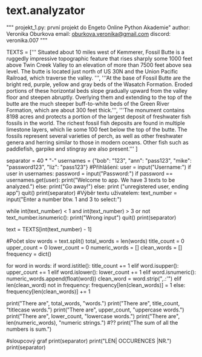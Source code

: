 # text.analyzator
"""
projekt_1.py: první projekt do Engeto Online Python Akademie"
author: Veronika Oburkova
email: oburkova.veronika@gmail.com
discord: veronika.007
"""

TEXTS = ['''
Situated about 10 miles west of Kemmerer,
Fossil Butte is a ruggedly impressive
topographic feature that rises sharply
some 1000 feet above Twin Creek Valley
to an elevation of more than 7500 feet
above sea level. The butte is located just
north of US 30N and the Union Pacific Railroad,
which traverse the valley. ''',
'''At the base of Fossil Butte are the bright
red, purple, yellow and gray beds of the Wasatch
Formation. Eroded portions of these horizontal
beds slope gradually upward from the valley floor
and steepen abruptly. Overlying them and extending
to the top of the butte are the much steeper
buff-to-white beds of the Green River Formation,
which are about 300 feet thick.''',
'''The monument contains 8198 acres and protects
a portion of the largest deposit of freshwater fish
fossils in the world. The richest fossil fish deposits
are found in multiple limestone layers, which lie some
100 feet below the top of the butte. The fossils
represent several varieties of perch, as well as
other freshwater genera and herring similar to those
in modern oceans. Other fish such as paddlefish,
garpike and stingray are also present.'''
]

separator = 40 * "-"
usernames = {"bob": "123", "ann": "pass123", "mike": "password123", "liz": "pass123"}
#Přihlášení:
user = input("Username:")
if user in usernames:
    password = input("Password:")
    if password == usernames.get(user):
        print("Welcome to app. We have 3 texts to be analyzed.")
    else:
        print("Go away!")
else: 
    print ("unregistered user, ending app")
    quit()
print(separator)
#Výběr textu uživatelem:
text_number = input("Enter a number btw. 1 and 3 to select:")

while int(text_number) < 1 and int(text_number) > 3 or not text_number.isnumeric():
    print("Wrong input")
    quit()
print(separator)

text = TEXTS[int(text_number) - 1]

#Počet slov
words = text.split()
total_words = len(words)
title_count = 0
upper_count = 0
lower_count = 0
numeric_words = []
clean_words = []
frequency = dict()

for word in words:
    if word.istitle():
        title_count += 1
    elif word.isupper():
        upper_count += 1
    elif word.islower():
        lower_count += 1
    elif word.isnumeric():
        numeric_words.append(float(word))
        clean_word = word.strip(",.:'")
    elif len(clean_word) not in frequency:
        frequency[len(clean_words)] = 1
    else:
        frequency[len(clean_words)] += 1
        
print("There are", total_words, "words.")
print("There are", title_count, "titlecase words.")
print("There are", upper_count, "uppercase words.")
print("There are", lower_count, "lowercase words.")
print("There are", len(numeric_words), "numeric strings.")
#?? print("The sum of all the numbers is sum.")

#sloupcový graf
print(separator)
print("LEN|  OCCURENCES  |NR.")
print(separator)

